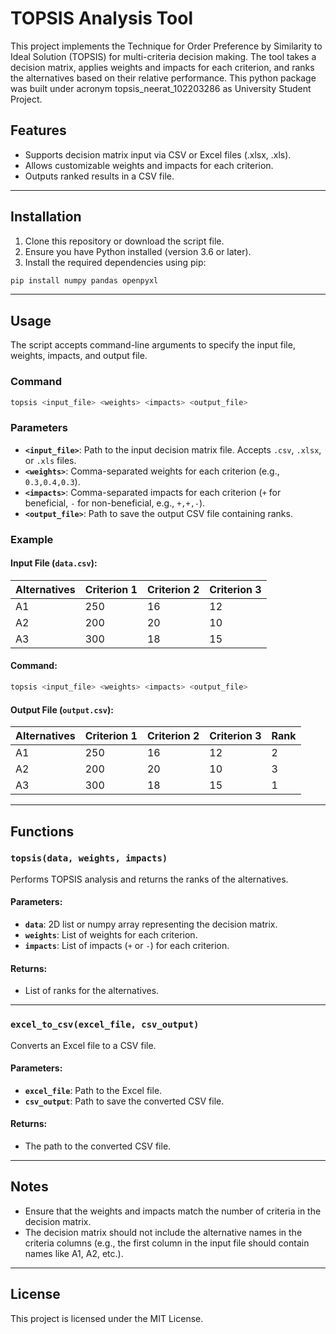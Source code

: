 # TOPSIS Analysis Tool

This project implements the Technique for Order Preference by Similarity to Ideal Solution (TOPSIS) for multi-criteria decision making. The tool takes a decision matrix, applies weights and impacts for each criterion, and ranks the alternatives based on their relative performance. This python package was built under acronym topsis_neerat_102203286 as University Student Project.

## Features
- Supports decision matrix input via CSV or Excel files (.xlsx, .xls).
- Allows customizable weights and impacts for each criterion.
- Outputs ranked results in a CSV file.

---

## Installation
1. Clone this repository or download the script file.
2. Ensure you have Python installed (version 3.6 or later).
3. Install the required dependencies using pip:

```bash
pip install numpy pandas openpyxl
```

---

## Usage

The script accepts command-line arguments to specify the input file, weights, impacts, and output file.

### Command
```bash
topsis <input_file> <weights> <impacts> <output_file>
```

### Parameters
- **`<input_file>`**: Path to the input decision matrix file. Accepts `.csv`, `.xlsx`, or `.xls` files.
- **`<weights>`**: Comma-separated weights for each criterion (e.g., `0.3,0.4,0.3`).
- **`<impacts>`**: Comma-separated impacts for each criterion (`+` for beneficial, `-` for non-beneficial, e.g., `+,+,-`).
- **`<output_file>`**: Path to save the output CSV file containing ranks.

### Example
#### Input File (`data.csv`):
| Alternatives | Criterion 1 | Criterion 2 | Criterion 3 |
|--------------|-------------|-------------|-------------|
| A1           | 250         | 16          | 12          |
| A2           | 200         | 20          | 10          |
| A3           | 300         | 18          | 15          |

#### Command:
```bash
topsis <input_file> <weights> <impacts> <output_file>
```

#### Output File (`output.csv`):
| Alternatives | Criterion 1 | Criterion 2 | Criterion 3 | Rank |
|--------------|-------------|-------------|-------------|------|
| A1           | 250         | 16          | 12          | 2    |
| A2           | 200         | 20          | 10          | 3    |
| A3           | 300         | 18          | 15          | 1    |

---

## Functions

### `topsis(data, weights, impacts)`
Performs TOPSIS analysis and returns the ranks of the alternatives.

#### Parameters:
- **`data`**: 2D list or numpy array representing the decision matrix.
- **`weights`**: List of weights for each criterion.
- **`impacts`**: List of impacts (`+` or `-`) for each criterion.

#### Returns:
- List of ranks for the alternatives.

---

### `excel_to_csv(excel_file, csv_output)`
Converts an Excel file to a CSV file.

#### Parameters:
- **`excel_file`**: Path to the Excel file.
- **`csv_output`**: Path to save the converted CSV file.

#### Returns:
- The path to the converted CSV file.

---

## Notes
- Ensure that the weights and impacts match the number of criteria in the decision matrix.
- The decision matrix should not include the alternative names in the criteria columns (e.g., the first column in the input file should contain names like A1, A2, etc.).

---

## License
This project is licensed under the MIT License.
